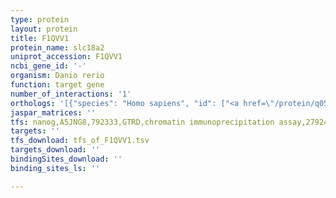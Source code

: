 ```yaml
---
type: protein
layout: protein
title: F1QVV1
protein_name: slc18a2
uniprot_accession: F1QVV1
ncbi_gene_id: '-'
organism: Danio rerio
function: target gene
number_of_interactions: '1'
orthologs: '[{"species": "Homo sapiens", "id": ["<a href=\"/protein/q05940\">Q05940</a>"]}, {"species": "Mus musculus", "id": ["<a href=\"/protein/q8bru6\">Q8BRU6</a>"]}, {"species": "Rattus norvegicus", "id": ["A0A0G2JSJ6"]}, {"species": "Drosophila melanogaster", "id": ["Q86NW1"]}, {"species": "Caenorhabditis elegans", "id": ["<a href=\"/protein/q9gnp0\">Q9GNP0</a>"]}]'
jaspar_matrices: ''
tfs: nanog,A5JNG8,792333,GTRD,chromatin immunoprecipitation assay,27924024%5Buid%5D,No
targets: ''
tfs_download: tfs_of_F1QVV1.tsv
targets_download: ''
bindingSites_download: ''
binding_sites_ls: ''

---
```


